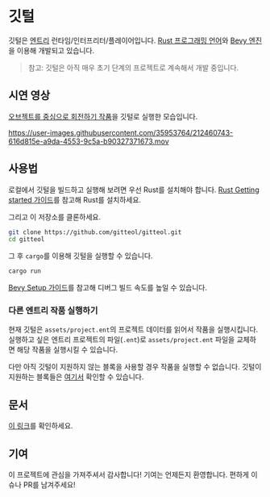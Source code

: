 # 깃털

깃털은 [엔트리](https://playentry.org/) 런타임/인터프리터/플레이어입니다.
[Rust 프로그래밍 언어](https://www.rust-lang.org/)와 [Bevy 엔진](https://bevyengine.org/)을 이용해 개발되고 있습니다.

> 참고: 깃털은 아직 매우 초기 단계의 프로젝트로 계속해서 개발 중입니다.

## 시연 영상

[오브젝트를 중심으로 회전하기 작품](https://playentry.org/project/61e032147f4507001a93e812)을 깃털로 실행한 모습입니다.

https://user-images.githubusercontent.com/35953764/212460743-616d815e-a9da-4553-9c5a-b90327371673.mov

## 사용법

로컬에서 깃털을 빌드하고 실행해 보려면 우선 Rust를 설치해야 합니다.
[Rust Getting started 가이드](https://www.rust-lang.org/learn/get-started)를 참고해 Rust를 설치하세요.

그리고 이 저장소를 클론하세요.

```sh
git clone https://github.com/gitteol/gitteol.git
cd gitteol
```

그 후 `cargo`를 이용해 깃털을 실행할 수 있습니다.

```sh
cargo run
```

[Bevy Setup 가이드](https://bevyengine.org/learn/book/getting-started/setup/#compile-with-performance-optimizations)를 참고해 디버그 빌드 속도를 높일 수 있습니다.

### 다른 엔트리 작품 실행하기

현재 깃털은 `assets/project.ent`의 프로젝트 데이터를 읽어서 작품을 실행시킵니다.
실행하고 싶은 엔트리 프로젝트의 파일(`.ent`)로 `assets/project.ent` 파일을 교체하면 해당 작품을 실행시킬 수 있습니다.

다만 아직 깃털이 지원하지 않는 블록을 사용할 경우 작품을 실행할 수 없습니다. 깃털이 지원하는 블록들은 [여기서](/src/blocks) 확인할 수 있습니다.

## 문서
[이 링크](https://gitteol.github.io/book/)를 확인하세요.

## 기여
이 프로젝트에 관심을 가져주셔서 감사합니다! 기여는 언제든지 환영합니다. 편하게 이슈나 PR를 남겨주세요!

